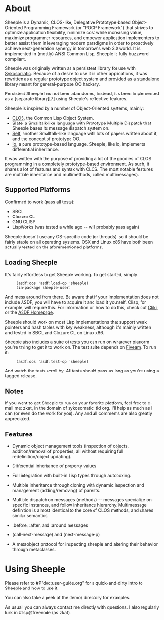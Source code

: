 About
=====

Sheeple is a Dynamic, CLOS-like, Delegative Prototype-based Object-Oriented Programming Framework
(or "POOP Framework") that strives to optimize application flexibility, minimize cost while
increasing value, maximize programmer resources, and empower application implementers to better
assist them in leveraging modern paradigms in order to proactively achieve next-generation synergy
in tomorrow's web 3.0 world. It is implemented in (mostly) ANSI Common Lisp. Sheeple is fully
buzzword compliant.

Sheeple was originally written as a persistent library for use with [Sykosomatic][9]. Because of a
desire to use it in other applications, it was rewritten as a regular prototype object system and
provided as a standalone library meant for general-purpose OO hackery.

Persistent Sheeple has not been abandoned, instead, it's been implemented as a [separate library][7]
using Sheeple's reflective features.

Sheeple is inspired by a number of Object-Oriented systems, mainly:

* [CLOS][3], the Common Lisp Object System.
* [Slate][6], a Smalltalk-like language with Prototype Multiple Dispatch that Sheeple bases its
  message dispatch system on.
* [Self][10], another Smalltalk-like language with lots of papers written about it, and the concept
  of prototype OO.
* [Io][4], a pure prototype-based language. Sheeple, like Io, implements differential inheritance.

[3]: http://en.wikipedia.org/wiki/CLOS
[4]: http://en.wikipedia.org/wiki/Io_(programming_language)
[6]: http://slatelanguage.org/
[9]: http://github.com/zkat/sykosomatic/
[10]: http://research.sun.com/self/

It was written with the purpose of providing a lot of the goodies of CLOS programming in a
completely prototype-based environment. As such, it shares a lot of features and syntax with
CLOS. The most notable features are multiple inheritance and multimethods, called multimessages).

Supported Platforms
-------------------
Confirmed to work (pass all tests):

* SBCL
* Clozure CL
* GNU CLISP
* LispWorks (was tested a while ago -- will probably pass again)

Sheeple doesn't use any OS-specific code (or threads), so it should be fairly stable on all
operating systems. OSX and Linux x86 have both been actually tested on the aforementioned platforms.

Loading Sheeple
---------------
It's fairly effortless to get Sheeple working. To get started, simply

         (asdf:oos 'asdf:load-op 'sheeple)
         (in-package sheeple-user)

And mess around from there. Be aware that if your implementation does not include ASDF, you will
have to acquire it and load it yourself. Clisp, for example, will require this.
For information on how to do this, check out [Cliki][1], or the [ASDF Homepage][2].

[1]: http://www.cliki.net/asdf
[2]: http://common-lisp.net/project/asdf/

Sheeple should work on most Lisp implementations that support weak pointers and hash tables with key
weakness, although it's mainly written and tested in SBCL and Clozure CL on Linux x86.

Sheeple also includes a suite of tests you can run on whatever platform you're trying to get it
to work on. The test suite depends on [Fiveam][11]. To run it:

         (asdf:oos 'asdf:test-op 'sheeple)

And watch the tests scroll by. All tests should pass as long as you're using a tagged release.

[11]: http://www.cliki.net/FiveAM

Notes
-----
If you want to get Sheeple to run on your favorite platform, feel free to e-mail me: zkat, in
the domain of sykosomatic, tld org. I'll help as much as I can (or even do the work for you). Any
and all comments are also greatly appreciated.


Features
--------

* Dynamic object management tools (inspection of objects, addition/removal of properties, all
  without requiring full redefinition/object updating).

* Differential inheritance of property values

* Full integration with built-in Lisp types through autoboxing.

* Multiple inheritance through cloning with dynamic inspection and management (adding/removing) of
  parents.

* Multiple dispatch on messages (methods) -- messages specialize on specific instances, and follow
  inheritance hierarchy. Multimessage definition is almost identical to the core of CLOS methods,
  and shares similar semantics.

* :before, :after, and :around messages

* (call-next-message) and (next-message-p)

* A metaobject protocol for inspecting sheeple and altering their behavior through metaclasses.


Using Sheeple
=============

Please refer to #P"doc;user-guide.org" for a quick-and-dirty intro to Sheeple and how to use it.

You can also take a peek at the demo/ directory for examples.

As usual, you can always contact me directly with questions. I also regularly lurk in #lisp@freenode
(as zkat).
